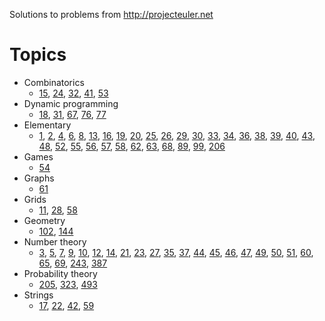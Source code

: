 Solutions to problems from http://projecteuler.net

# Topics

* Combinatorics
  * [15](https://projecteuler.net/problem=15),
    [24](https://projecteuler.net/problem=24),
    [32](https://projecteuler.net/problem=32),
    [41](https://projecteuler.net/problem=41),
    [53](https://projecteuler.net/problem=53)
* Dynamic programming
  * [18](https://projecteuler.net/problem=18),
    [31](https://projecteuler.net/problem=31),
    [67](https://projecteuler.net/problem=67),
    [76](https://projecteuler.net/problem=76),
    [77](https://projecteuler.net/problem=77)
* Elementary
  * [1](https://projecteuler.net/problem=1),
    [2](https://projecteuler.net/problem=2),
    [4](https://projecteuler.net/problem=4),
    [6](https://projecteuler.net/problem=6),
    [8](https://projecteuler.net/problem=8),
    [13](https://projecteuler.net/problem=13),
    [16](https://projecteuler.net/problem=16),
    [19](https://projecteuler.net/problem=19),
    [20](https://projecteuler.net/problem=20),
    [25](https://projecteuler.net/problem=25),
    [26](https://projecteuler.net/problem=26),
    [29](https://projecteuler.net/problem=29),
    [30](https://projecteuler.net/problem=30),
    [33](https://projecteuler.net/problem=33),
    [34](https://projecteuler.net/problem=34),
    [36](https://projecteuler.net/problem=36),
    [38](https://projecteuler.net/problem=38),
    [39](https://projecteuler.net/problem=39),
    [40](https://projecteuler.net/problem=40),
    [43](https://projecteuler.net/problem=43),
    [48](https://projecteuler.net/problem=48),
    [52](https://projecteuler.net/problem=52),
    [55](https://projecteuler.net/problem=55),
    [56](https://projecteuler.net/problem=56),
    [57](https://projecteuler.net/problem=57),
    [58](https://projecteuler.net/problem=58),
    [62](https://projecteuler.net/problem=62),
    [63](https://projecteuler.net/problem=63),
    [68](https://projecteuler.net/problem=68),
    [89](https://projecteuler.net/problem=89),
    [99](https://projecteuler.net/problem=99),
    [206](https://projecteuler.net/problem=206)
* Games
  * [54](https://projecteuler.net/problem=54)
* Graphs
  * [61](https://projecteuler.net/problem=61)
* Grids
  * [11](https://projecteuler.net/problem=11),
    [28](https://projecteuler.net/problem=28),
    [58](https://projecteuler.net/problem=58)
* Geometry
  * [102](https://projecteuler.net/problem=102),
    [144](https://projecteuler.net/problem=144)
* Number theory
  * [3](https://projecteuler.net/problem=3),
    [5](https://projecteuler.net/problem=5),
    [7](https://projecteuler.net/problem=7),
    [9](https://projecteuler.net/problem=9),
    [10](https://projecteuler.net/problem=10),
    [12](https://projecteuler.net/problem=12),
    [14](https://projecteuler.net/problem=14),
    [21](https://projecteuler.net/problem=21),
    [23](https://projecteuler.net/problem=23),
    [27](https://projecteuler.net/problem=27),
    [35](https://projecteuler.net/problem=35),
    [37](https://projecteuler.net/problem=37),
    [44](https://projecteuler.net/problem=44),
    [45](https://projecteuler.net/problem=45),
    [46](https://projecteuler.net/problem=46),
    [47](https://projecteuler.net/problem=47),
    [49](https://projecteuler.net/problem=49),
    [50](https://projecteuler.net/problem=50),
    [51](https://projecteuler.net/problem=51),
    [60](https://projecteuler.net/problem=60),
    [65](https://projecteuler.net/problem=65),
    [69](https://projecteuler.net/problem=69),
    [243](https://projecteuler.net/problem=243),
    [387](https://projecteuler.net/problem=387)
* Probability theory
  * [205](https://projecteuler.net/problem=205),
    [323](https://projecteuler.net/problem=323),
    [493](https://projecteuler.net/problem=493)
* Strings
  * [17](https://projecteuler.net/problem=17),
    [22](https://projecteuler.net/problem=22),
    [42](https://projecteuler.net/problem=42),
    [59](https://projecteuler.net/problem=59)